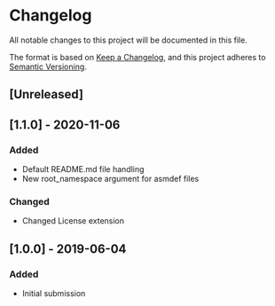# Changelog
All notable changes to this project will be documented in this file.

The format is based on [Keep a Changelog](https://keepachangelog.com/en/1.0.0/),
and this project adheres to [Semantic Versioning](https://semver.org/spec/v2.0.0.html).

## [Unreleased]

## [1.1.0] - 2020-11-06
### Added
- Default README.md file handling
- New root_namespace argument for asmdef files
### Changed
- Changed License extension

## [1.0.0] - 2019-06-04
### Added
- Initial submission
